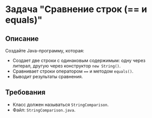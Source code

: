 # Задача "Сравнение строк (== и equals)"

## Описание

Создайте Java-программу, которая:

- Создает две строки с одинаковым содержимым: одну через литерал, другую через конструктор `new String()`.
- Сравнивает строки оператором `==` и методом `equals()`.
- Выводит результаты сравнения.

## Требования

- Класс должен называться `StringComparison`.
- Файл: `StringComparison.java`.